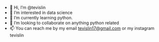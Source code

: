 - 👋 Hi, I’m @tevislin
- 👀 I’m interested in data science 
- 🌱 I’m currently learning python.
- 💞️ I’m looking to collaborate on anything python related 
- 📫 You can reach me by my email tevislin17@gmail.com or my instagram tevislin

